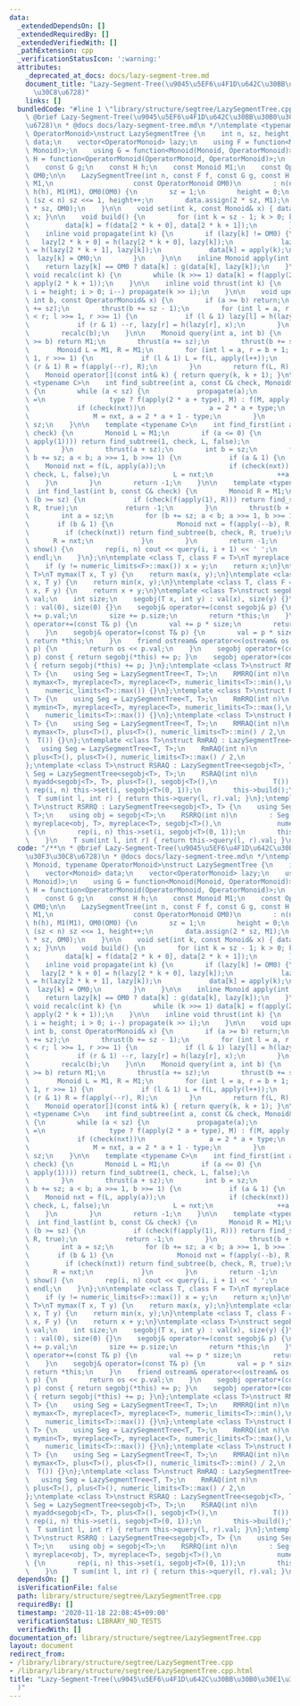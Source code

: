 ```yaml
---
data:
  _extendedDependsOn: []
  _extendedRequiredBy: []
  _extendedVerifiedWith: []
  _pathExtension: cpp
  _verificationStatusIcon: ':warning:'
  attributes:
    _deprecated_at_docs: docs/lazy-segment-tree.md
    document_title: "Lazy-Segment-Tree(\u9045\u5EF6\u4F1D\u642C\u30BB\u30B0\u30E1\u30F3\
      \u30C8\u6728)"
    links: []
  bundledCode: "#line 1 \"library/structure/segtree/LazySegmentTree.cpp\"\n/**\n *\
    \ @brief Lazy-Segment-Tree(\u9045\u5EF6\u4F1D\u642C\u30BB\u30B0\u30E1\u30F3\u30C8\
    \u6728)\n * @docs docs/lazy-segment-tree.md\n */\ntemplate <typename Monoid, typename\
    \ OperatorMonoid>\nstruct LazySegmentTree {\n    int n, sz, height;\n    vector<Monoid>\
    \ data;\n    vector<OperatorMonoid> lazy;\n    using F = function<Monoid(Monoid,\
    \ Monoid)>;\n    using G = function<Monoid(Monoid, OperatorMonoid)>;\n    using\
    \ H = function<OperatorMonoid(OperatorMonoid, OperatorMonoid)>;\n    const F f;\n\
    \    const G g;\n    const H h;\n    const Monoid M1;\n    const OperatorMonoid\
    \ OM0;\n\n    LazySegmentTree(int n, const F f, const G g, const H h, const Monoid&\
    \ M1,\n                    const OperatorMonoid OM0)\n        : n(n), f(f), g(g),\
    \ h(h), M1(M1), OM0(OM0) {\n        sz = 1;\n        height = 0;\n        while\
    \ (sz < n) sz <<= 1, height++;\n        data.assign(2 * sz, M1);\n        lazy.assign(2\
    \ * sz, OM0);\n    }\n\n    void set(int k, const Monoid& x) { data[k + sz] =\
    \ x; }\n\n    void build() {\n        for (int k = sz - 1; k > 0; k--) {\n   \
    \         data[k] = f(data[2 * k + 0], data[2 * k + 1]);\n        }\n    }\n\n\
    \    inline void propagate(int k) {\n        if (lazy[k] != OM0) {\n         \
    \   lazy[2 * k + 0] = h(lazy[2 * k + 0], lazy[k]);\n            lazy[2 * k + 1]\
    \ = h(lazy[2 * k + 1], lazy[k]);\n            data[k] = apply(k);\n          \
    \  lazy[k] = OM0;\n        }\n    }\n\n    inline Monoid apply(int k) {\n    \
    \    return lazy[k] == OM0 ? data[k] : g(data[k], lazy[k]);\n    }\n\n    inline\
    \ void recalc(int k) {\n        while (k >>= 1) data[k] = f(apply(2 * k + 0),\
    \ apply(2 * k + 1));\n    }\n\n    inline void thrust(int k) {\n        for (int\
    \ i = height; i > 0; i--) propagate(k >> i);\n    }\n\n    void update(int a,\
    \ int b, const OperatorMonoid& x) {\n        if (a >= b) return;\n        thrust(a\
    \ += sz);\n        thrust(b += sz - 1);\n        for (int l = a, r = b + 1; l\
    \ < r; l >>= 1, r >>= 1) {\n            if (l & 1) lazy[l] = h(lazy[l], x), ++l;\n\
    \            if (r & 1) --r, lazy[r] = h(lazy[r], x);\n        }\n        recalc(a);\n\
    \        recalc(b);\n    }\n\n    Monoid query(int a, int b) {\n        if (a\
    \ >= b) return M1;\n        thrust(a += sz);\n        thrust(b += sz - 1);\n \
    \       Monoid L = M1, R = M1;\n        for (int l = a, r = b + 1; l < r; l >>=\
    \ 1, r >>= 1) {\n            if (l & 1) L = f(L, apply(l++));\n            if\
    \ (r & 1) R = f(apply(--r), R);\n        }\n        return f(L, R);\n    }\n\n\
    \    Monoid operator[](const int& k) { return query(k, k + 1); }\n\n    template\
    \ <typename C>\n    int find_subtree(int a, const C& check, Monoid& M, bool type)\
    \ {\n        while (a < sz) {\n            propagate(a);\n            Monoid nxt\
    \ =\n                type ? f(apply(2 * a + type), M) : f(M, apply(2 * a + type));\n\
    \            if (check(nxt))\n                a = 2 * a + type;\n            else\n\
    \                M = nxt, a = 2 * a + 1 - type;\n        }\n        return a -\
    \ sz;\n    }\n\n    template <typename C>\n    int find_first(int a, const C&\
    \ check) {\n        Monoid L = M1;\n        if (a <= 0) {\n            if (check(f(L,\
    \ apply(1)))) return find_subtree(1, check, L, false);\n            return -1;\n\
    \        }\n        thrust(a + sz);\n        int b = sz;\n        for (a += sz,\
    \ b += sz; a < b; a >>= 1, b >>= 1) {\n            if (a & 1) {\n            \
    \    Monoid nxt = f(L, apply(a));\n                if (check(nxt)) return find_subtree(a,\
    \ check, L, false);\n                L = nxt;\n                ++a;\n        \
    \    }\n        }\n        return -1;\n    }\n\n    template <typename C>\n  \
    \  int find_last(int b, const C& check) {\n        Monoid R = M1;\n        if\
    \ (b >= sz) {\n            if (check(f(apply(1), R))) return find_subtree(1, check,\
    \ R, true);\n            return -1;\n        }\n        thrust(b + sz - 1);\n\
    \        int a = sz;\n        for (b += sz; a < b; a >>= 1, b >>= 1) {\n     \
    \       if (b & 1) {\n                Monoid nxt = f(apply(--b), R);\n       \
    \         if (check(nxt)) return find_subtree(b, check, R, true);\n          \
    \      R = nxt;\n            }\n        }\n        return -1;\n    }\n\n    void\
    \ show() {\n        rep(i, n) cout << query(i, i + 1) << ' ';\n        cout <<\
    \ endl;\n    }\n};\n\ntemplate <class T, class F = T>\nT myreplace(T x, F y) {\n\
    \    if (y != numeric_limits<F>::max()) x = y;\n    return x;\n}\ntemplate <class\
    \ T>\nT mymax(T x, T y) {\n    return max(x, y);\n}\ntemplate <class T>\nT mymin(T\
    \ x, T y) {\n    return min(x, y);\n}\ntemplate <class T, class F = T>\nT myadd(T\
    \ x, F y) {\n    return x + y;\n}\ntemplate <class T>\nstruct segobj {\n    T\
    \ val;\n    int size;\n    segobj(T x, int y) : val(x), size(y) {}\n    segobj()\
    \ : val(0), size(0) {}\n    segobj& operator+=(const segobj& p) {\n        val\
    \ += p.val;\n        size += p.size;\n        return *this;\n    }\n    segobj&\
    \ operator+=(const T& p) {\n        val += p * size;\n        return *this;\n\
    \    }\n    segobj& operator=(const T& p) {\n        val = p * size;\n       \
    \ return *this;\n    }\n    friend ostream& operator<<(ostream& os, const segobj&\
    \ p) {\n        return os << p.val;\n    }\n    segobj operator+(const segobj&\
    \ p) const { return segobj(*this) += p; }\n    segobj operator+(const T& p) const\
    \ { return segobj(*this) += p; }\n};\ntemplate <class T>\nstruct RMRRQ : LazySegmentTree<T,\
    \ T> {\n    using Seg = LazySegmentTree<T, T>;\n    RMRRQ(int n)\n        : Seg(n,\
    \ mymax<T>, myreplace<T>, myreplace<T>, numeric_limits<T>::min(),\n          \
    \    numeric_limits<T>::max()) {}\n};\ntemplate <class T>\nstruct RmRRQ : LazySegmentTree<T,\
    \ T> {\n    using Seg = LazySegmentTree<T, T>;\n    RmRRQ(int n)\n        : Seg(n,\
    \ mymin<T>, myreplace<T>, myreplace<T>, numeric_limits<T>::max(),\n          \
    \    numeric_limits<T>::max()) {}\n};\ntemplate <class T>\nstruct RMRAQ : LazySegmentTree<T,\
    \ T> {\n    using Seg = LazySegmentTree<T, T>;\n    RMRAQ(int n)\n        : Seg(n,\
    \ mymax<T>, plus<T>(), plus<T>(), numeric_limits<T>::min() / 2,\n            \
    \  T()) {}\n};\ntemplate <class T>\nstruct RmRAQ : LazySegmentTree<T, T> {\n \
    \   using Seg = LazySegmentTree<T, T>;\n    RmRAQ(int n)\n        : Seg(n, mymin<T>,\
    \ plus<T>(), plus<T>(), numeric_limits<T>::max() / 2,\n              T()) {}\n\
    };\ntemplate <class T>\nstruct RSRAQ : LazySegmentTree<segobj<T>, T> {\n    using\
    \ Seg = LazySegmentTree<segobj<T>, T>;\n    RSRAQ(int n)\n        : Seg(n, plus<segobj<T>>(),\
    \ myadd<segobj<T>, T>, plus<T>(), segobj<T>(),\n              T()) {\n       \
    \ rep(i, n) this->set(i, segobj<T>(0, 1));\n        this->build();\n    }\n  \
    \  T sum(int l, int r) { return this->query(l, r).val; }\n};\ntemplate <class\
    \ T>\nstruct RSRRQ : LazySegmentTree<segobj<T>, T> {\n    using Seg = LazySegmentTree<segobj<T>,\
    \ T>;\n    using obj = segobj<T>;\n    RSRRQ(int n)\n        : Seg(n, plus<obj>(),\
    \ myreplace<obj, T>, myreplace<T>, segobj<T>(),\n              numeric_limits<T>::max())\
    \ {\n        rep(i, n) this->set(i, segobj<T>(0, 1));\n        this->build();\n\
    \    }\n    T sum(int l, int r) { return this->query(l, r).val; }\n};\n"
  code: "/**\n * @brief Lazy-Segment-Tree(\u9045\u5EF6\u4F1D\u642C\u30BB\u30B0\u30E1\
    \u30F3\u30C8\u6728)\n * @docs docs/lazy-segment-tree.md\n */\ntemplate <typename\
    \ Monoid, typename OperatorMonoid>\nstruct LazySegmentTree {\n    int n, sz, height;\n\
    \    vector<Monoid> data;\n    vector<OperatorMonoid> lazy;\n    using F = function<Monoid(Monoid,\
    \ Monoid)>;\n    using G = function<Monoid(Monoid, OperatorMonoid)>;\n    using\
    \ H = function<OperatorMonoid(OperatorMonoid, OperatorMonoid)>;\n    const F f;\n\
    \    const G g;\n    const H h;\n    const Monoid M1;\n    const OperatorMonoid\
    \ OM0;\n\n    LazySegmentTree(int n, const F f, const G g, const H h, const Monoid&\
    \ M1,\n                    const OperatorMonoid OM0)\n        : n(n), f(f), g(g),\
    \ h(h), M1(M1), OM0(OM0) {\n        sz = 1;\n        height = 0;\n        while\
    \ (sz < n) sz <<= 1, height++;\n        data.assign(2 * sz, M1);\n        lazy.assign(2\
    \ * sz, OM0);\n    }\n\n    void set(int k, const Monoid& x) { data[k + sz] =\
    \ x; }\n\n    void build() {\n        for (int k = sz - 1; k > 0; k--) {\n   \
    \         data[k] = f(data[2 * k + 0], data[2 * k + 1]);\n        }\n    }\n\n\
    \    inline void propagate(int k) {\n        if (lazy[k] != OM0) {\n         \
    \   lazy[2 * k + 0] = h(lazy[2 * k + 0], lazy[k]);\n            lazy[2 * k + 1]\
    \ = h(lazy[2 * k + 1], lazy[k]);\n            data[k] = apply(k);\n          \
    \  lazy[k] = OM0;\n        }\n    }\n\n    inline Monoid apply(int k) {\n    \
    \    return lazy[k] == OM0 ? data[k] : g(data[k], lazy[k]);\n    }\n\n    inline\
    \ void recalc(int k) {\n        while (k >>= 1) data[k] = f(apply(2 * k + 0),\
    \ apply(2 * k + 1));\n    }\n\n    inline void thrust(int k) {\n        for (int\
    \ i = height; i > 0; i--) propagate(k >> i);\n    }\n\n    void update(int a,\
    \ int b, const OperatorMonoid& x) {\n        if (a >= b) return;\n        thrust(a\
    \ += sz);\n        thrust(b += sz - 1);\n        for (int l = a, r = b + 1; l\
    \ < r; l >>= 1, r >>= 1) {\n            if (l & 1) lazy[l] = h(lazy[l], x), ++l;\n\
    \            if (r & 1) --r, lazy[r] = h(lazy[r], x);\n        }\n        recalc(a);\n\
    \        recalc(b);\n    }\n\n    Monoid query(int a, int b) {\n        if (a\
    \ >= b) return M1;\n        thrust(a += sz);\n        thrust(b += sz - 1);\n \
    \       Monoid L = M1, R = M1;\n        for (int l = a, r = b + 1; l < r; l >>=\
    \ 1, r >>= 1) {\n            if (l & 1) L = f(L, apply(l++));\n            if\
    \ (r & 1) R = f(apply(--r), R);\n        }\n        return f(L, R);\n    }\n\n\
    \    Monoid operator[](const int& k) { return query(k, k + 1); }\n\n    template\
    \ <typename C>\n    int find_subtree(int a, const C& check, Monoid& M, bool type)\
    \ {\n        while (a < sz) {\n            propagate(a);\n            Monoid nxt\
    \ =\n                type ? f(apply(2 * a + type), M) : f(M, apply(2 * a + type));\n\
    \            if (check(nxt))\n                a = 2 * a + type;\n            else\n\
    \                M = nxt, a = 2 * a + 1 - type;\n        }\n        return a -\
    \ sz;\n    }\n\n    template <typename C>\n    int find_first(int a, const C&\
    \ check) {\n        Monoid L = M1;\n        if (a <= 0) {\n            if (check(f(L,\
    \ apply(1)))) return find_subtree(1, check, L, false);\n            return -1;\n\
    \        }\n        thrust(a + sz);\n        int b = sz;\n        for (a += sz,\
    \ b += sz; a < b; a >>= 1, b >>= 1) {\n            if (a & 1) {\n            \
    \    Monoid nxt = f(L, apply(a));\n                if (check(nxt)) return find_subtree(a,\
    \ check, L, false);\n                L = nxt;\n                ++a;\n        \
    \    }\n        }\n        return -1;\n    }\n\n    template <typename C>\n  \
    \  int find_last(int b, const C& check) {\n        Monoid R = M1;\n        if\
    \ (b >= sz) {\n            if (check(f(apply(1), R))) return find_subtree(1, check,\
    \ R, true);\n            return -1;\n        }\n        thrust(b + sz - 1);\n\
    \        int a = sz;\n        for (b += sz; a < b; a >>= 1, b >>= 1) {\n     \
    \       if (b & 1) {\n                Monoid nxt = f(apply(--b), R);\n       \
    \         if (check(nxt)) return find_subtree(b, check, R, true);\n          \
    \      R = nxt;\n            }\n        }\n        return -1;\n    }\n\n    void\
    \ show() {\n        rep(i, n) cout << query(i, i + 1) << ' ';\n        cout <<\
    \ endl;\n    }\n};\n\ntemplate <class T, class F = T>\nT myreplace(T x, F y) {\n\
    \    if (y != numeric_limits<F>::max()) x = y;\n    return x;\n}\ntemplate <class\
    \ T>\nT mymax(T x, T y) {\n    return max(x, y);\n}\ntemplate <class T>\nT mymin(T\
    \ x, T y) {\n    return min(x, y);\n}\ntemplate <class T, class F = T>\nT myadd(T\
    \ x, F y) {\n    return x + y;\n}\ntemplate <class T>\nstruct segobj {\n    T\
    \ val;\n    int size;\n    segobj(T x, int y) : val(x), size(y) {}\n    segobj()\
    \ : val(0), size(0) {}\n    segobj& operator+=(const segobj& p) {\n        val\
    \ += p.val;\n        size += p.size;\n        return *this;\n    }\n    segobj&\
    \ operator+=(const T& p) {\n        val += p * size;\n        return *this;\n\
    \    }\n    segobj& operator=(const T& p) {\n        val = p * size;\n       \
    \ return *this;\n    }\n    friend ostream& operator<<(ostream& os, const segobj&\
    \ p) {\n        return os << p.val;\n    }\n    segobj operator+(const segobj&\
    \ p) const { return segobj(*this) += p; }\n    segobj operator+(const T& p) const\
    \ { return segobj(*this) += p; }\n};\ntemplate <class T>\nstruct RMRRQ : LazySegmentTree<T,\
    \ T> {\n    using Seg = LazySegmentTree<T, T>;\n    RMRRQ(int n)\n        : Seg(n,\
    \ mymax<T>, myreplace<T>, myreplace<T>, numeric_limits<T>::min(),\n          \
    \    numeric_limits<T>::max()) {}\n};\ntemplate <class T>\nstruct RmRRQ : LazySegmentTree<T,\
    \ T> {\n    using Seg = LazySegmentTree<T, T>;\n    RmRRQ(int n)\n        : Seg(n,\
    \ mymin<T>, myreplace<T>, myreplace<T>, numeric_limits<T>::max(),\n          \
    \    numeric_limits<T>::max()) {}\n};\ntemplate <class T>\nstruct RMRAQ : LazySegmentTree<T,\
    \ T> {\n    using Seg = LazySegmentTree<T, T>;\n    RMRAQ(int n)\n        : Seg(n,\
    \ mymax<T>, plus<T>(), plus<T>(), numeric_limits<T>::min() / 2,\n            \
    \  T()) {}\n};\ntemplate <class T>\nstruct RmRAQ : LazySegmentTree<T, T> {\n \
    \   using Seg = LazySegmentTree<T, T>;\n    RmRAQ(int n)\n        : Seg(n, mymin<T>,\
    \ plus<T>(), plus<T>(), numeric_limits<T>::max() / 2,\n              T()) {}\n\
    };\ntemplate <class T>\nstruct RSRAQ : LazySegmentTree<segobj<T>, T> {\n    using\
    \ Seg = LazySegmentTree<segobj<T>, T>;\n    RSRAQ(int n)\n        : Seg(n, plus<segobj<T>>(),\
    \ myadd<segobj<T>, T>, plus<T>(), segobj<T>(),\n              T()) {\n       \
    \ rep(i, n) this->set(i, segobj<T>(0, 1));\n        this->build();\n    }\n  \
    \  T sum(int l, int r) { return this->query(l, r).val; }\n};\ntemplate <class\
    \ T>\nstruct RSRRQ : LazySegmentTree<segobj<T>, T> {\n    using Seg = LazySegmentTree<segobj<T>,\
    \ T>;\n    using obj = segobj<T>;\n    RSRRQ(int n)\n        : Seg(n, plus<obj>(),\
    \ myreplace<obj, T>, myreplace<T>, segobj<T>(),\n              numeric_limits<T>::max())\
    \ {\n        rep(i, n) this->set(i, segobj<T>(0, 1));\n        this->build();\n\
    \    }\n    T sum(int l, int r) { return this->query(l, r).val; }\n};"
  dependsOn: []
  isVerificationFile: false
  path: library/structure/segtree/LazySegmentTree.cpp
  requiredBy: []
  timestamp: '2020-11-18 22:08:45+09:00'
  verificationStatus: LIBRARY_NO_TESTS
  verifiedWith: []
documentation_of: library/structure/segtree/LazySegmentTree.cpp
layout: document
redirect_from:
- /library/library/structure/segtree/LazySegmentTree.cpp
- /library/library/structure/segtree/LazySegmentTree.cpp.html
title: "Lazy-Segment-Tree(\u9045\u5EF6\u4F1D\u642C\u30BB\u30B0\u30E1\u30F3\u30C8\u6728\
  )"
---
```


